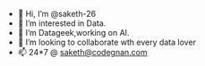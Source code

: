 - 👋 Hi, I’m @saketh-26
- 👀 I’m interested in Data.
- 🌱 I’m Datageek,working on AI.
- 💞️ I’m looking to collaborate wth every data lover
- 📫 24*7 @ saketh@codegnan.com

<!---
saketh-26/saketh-26 is a ✨ special ✨ repository because its `README.md` (this file) appears on your GitHub profile.
You can click the Preview link to take a look at your changes.
--->
